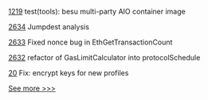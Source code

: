 
[1219](https://github.com/hyperledger/cactus/pull/1219) test(tools): besu multi-party AIO container image

[2634](https://github.com/hyperledger/besu/pull/2634) Jumpdest analysis

[2633](https://github.com/hyperledger/besu/pull/2633) Fixed nonce bug in EthGetTransactionCount

[2632](https://github.com/hyperledger/besu/pull/2632) refactor of  GasLimitCalculator into protocolSchedule

[20](https://github.com/hyperledger/aries-askar/pull/20) Fix: encrypt keys for new profiles


[See more >>>](https://start-here.hyperledger.org/pull-requests)
